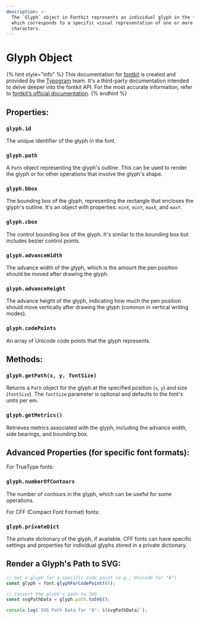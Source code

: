 ```yaml
---
description: >-
  The `Glyph` object in Fontkit represents an individual glyph in the font,
  which corresponds to a specific visual representation of one or more
  characters.
---
```


# Glyph Object

{% hint style="info" %}
This documentation for [fontkit](https://github.com/foliojs/fontkit) is created and provided by the [Typogram](https://typogram.co/) team. It's a third-party documentation intended to delve deeper into the fontkit API. For the most accurate information, refer to [fontkit’s official documentation](https://github.com/foliojs/fontkit#readme).
{% endhint %}

## **Properties**:

### `glyph.id`

The unique identifier of the glyph in the font.

### `glyph.path`

A `Path` object representing the glyph's outline. This can be used to render the glyph or for other operations that involve the glyph's shape.

### `glyph.bbox`

The bounding box of the glyph, representing the rectangle that encloses the glyph's outline. It's an object with properties: `minX`, `minY`, `maxX`, and `maxY`.

### `glyph.cbox`

The control bounding box of the glyph. It's similar to the bounding box but includes bezier control points.

### `glyph.advanceWidth`

The advance width of the glyph, which is the amount the pen position should be moved after drawing the glyph.

### `glyph.advanceHeight`

The advance height of the glyph, indicating how much the pen position should move vertically after drawing the glyph (common in vertical writing modes).

### `glyph.codePoints`

An array of Unicode code points that the glyph represents.

## **Methods**:

### `glyph.getPath(x, y, fontSize)`

Returns a `Path` object for the glyph at the specified position (`x`, `y`) and size (`fontSize`). The `fontSize` parameter is optional and defaults to the font's units per em.

### `glyph.getMetrics()`

Retrieves metrics associated with the glyph, including the advance width, side bearings, and bounding box.

## **Advanced Properties (for specific font formats)**:

For TrueType fonts:

### `glyph.numberOfContours`

The number of contours in the glyph, which can be useful for some operations.

For CFF (Compact Font Format) fonts:

### `glyph.privateDict`

The private dictionary of the glyph, if available. CFF fonts can have specific settings and properties for individual glyphs stored in a private dictionary.

## **Render a Glyph's Path to SVG**:

```javascript
// Get a glyph for a specific code point (e.g., Unicode for "A")
const glyph = font.glyphForCodePoint(65);

// Convert the glyph's path to SVG
const svgPathData = glyph.path.toSVG();

console.log(`SVG Path Data for "A": ${svgPathData}`);
```
